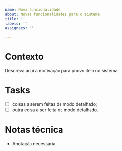 ```yaml
---
name: Nova funcionalidade
about: Novas funcionalidades para o sistema
title: ''
labels: ''
assignees: ''

---
```


Contexto
===
Descreva aqui a motivação para pnovo item no sistema

Tasks
===
 - [ ] coisas a serem feitas de modo detalhado;
 - [ ] outra coisa a ser feita de modo detalhado.

Notas técnica
===
 - Anotação necessária.
